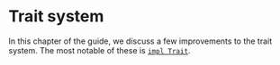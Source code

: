 # Trait system

[impl_trait]: impl-trait-for-returning-complex-types-with-ease.md

In this chapter of the guide, we discuss a few improvements to the trait system.
The most notable of these is [`impl Trait`][impl_trait].